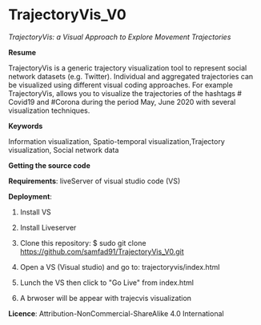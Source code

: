 # TrajectoryVis_V0

_TrajectoryVis: a Visual Approach to Explore Movement Trajectories_

**Resume**

TrajectoryVis is a generic trajectory visualization tool to represent social network datasets (e.g. Twitter). Individual and aggregated trajectories can be visualized using different visual coding approaches. For example TrajectoryVis, allows you to visualize the trajectories of the hashtags # Covid19 and #Corona during the period May, June 2020 with several visualization techniques.

**Keywords**

Information visualization, Spatio-temporal visualization,Trajectory visualization, Social network data


**Getting the source code**

**Requirements**:
liveServer of visual studio code (VS)

**Deployment**:

1. Install VS
2. Install Liveserver

2.	Clone this repository:
$ sudo git clone https://github.com/samfad91/TrajectoryVis_V0.git


3.	Open a VS (Visual studio) and go to:
trajectoryvis/index.html

4.	Lunch the VS then click to  "Go Live"  from index.html
5.	A brwoser will be appear with trajecvis visualization

**Licence**:
Attribution-NonCommercial-ShareAlike 4.0 International
